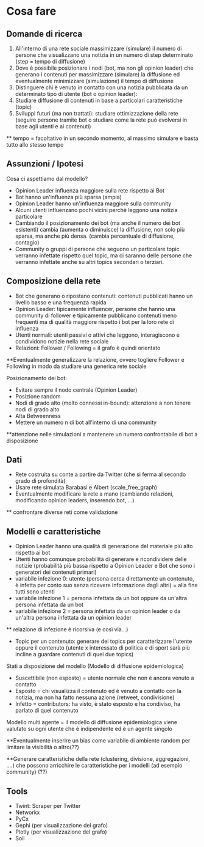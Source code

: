 # Cosa fare

## **Domande di ricerca**

1. All'interno di una rete sociale massimizzare (simulare) il numero di persone che visualizzano una notizia in un numero di step determinato (step = tempo di diffusione) 
2. Dove è possibile posizionare i nodi (bot, ma non gli opinion leader) che generano i contenuti per massimizzare (simulare) la diffusione ed eventualmente minimizzare (simulazione) il tempo di diffusione
3. Distinguere chi è venuto in contatto con una notizia pubblicata da un determinato tipo di utente (bot o opinion leader):  
4. Studiare diffusione di contenuti in base a particolari caratteristiche (topic)
5. Sviluppi futuri (ma non trattati): studiare ottimizzazione della rete (seguire persone tramite bot o studiare come la rete può evolversi in base agli utenti e ai contenuti)

** tempo = facoltativo in un secondo momento, al massimo simulare e basta tutto allo stesso tempo

## Assunzioni / Ipotesi

Cosa ci aspettiamo dal modello?

- Opinion Leader influenza maggiore sulla rete rispetto ai Bot
- Bot hanno un'influenza più sparsa (ampia)
- Opinion Leader hanno un'influenza maggiore sulla community
- Alcuni utenti influenzano pochi vicini perchè leggono una notizia particolare
- Cambiando il posizionamento dei bot (ma anche il numero dei bot esistenti) cambia (aumenta o diminuisce) la diffusione, non solo più sparsa, ma anche più densa. (cambia percentuale di diffusione, contagio)
- Community o gruppi di persone che seguono un particolare topic verranno infettate rispetto quel topic, ma ci saranno delle persone che verranno infettate anche su altri topics secondari o terziari.

## **Composizione della rete**

- Bot che generano o ripostano contenuti: contenuti pubblicati hanno un livello basso e una frequenza rapida
- Opinion Leader: tipicamente influencer, persone che hanno una community di follower e tipicamente pubblicano contenuti meno frequenti ma di qualità maggiore rispetto i bot per la loro rete di influenza
- Utenti normali: utenti passivi o attivi che leggono, interagiscono e condividono notizie nella rete sociale
- Relazioni: Follower / Following = il grafo è quindi orientato

**Eventualmente generalizzare la relazione, ovvero togliere Follower e Following in modo da studiare una generica rete sociale

Posizionamento dei bot:

- Evitare sempre il nodo centrale (Opinion Leader)
- Posizione random
- Nodi di grado alto (molto connessi in-bound): attenzione a non tenere nodi di grado alto
- Alta Betweenness
- Mettere un numero n di bot all'interno di una community

**attenzione nelle simulazioni a mantenere un numero confrontabile di bot a disposizione

## **Dati**

- Rete costruita su conte a partire da Twitter (che si ferma al secondo grado di profondità)
- Usare rete simulata Barabasi e Albert (scale_free_graph)
- Eventualmente modificare la rete a mano (cambiando relazioni, modificando opinion leaders, inserendo bot, ...)

** confrontare diverse reti come validazione

## **Modelli e caratteristiche**

- Opinion Leader hanno una qualità di generazione del materiale più alto rispetto ai bot
- Utenti hanno comunque probabilità di generare e ricondividere delle notizie (probabilità più bassa rispetto a Opinion Leader e Bot che sono i generatori dei contenuti primari)
- variabile infezione 0: utente (persona cerca direttamente un contenuto, è infetta per conto suo senza ricevere informazione dagli altri) = alla fine tutti sono utenti
- variabile infezione 1 = persona infettata da un bot oppure da un'altra persona infettata da un bot
- variabile infezione 2 = persona infettata da un opinion leader o da un'altra persona infettata da un opinion leader

** relazione di infezione è ricorsiva (e così via...)

- Topic per un contenuto: generare dei topics per caratterizzare l'utente oppure il contenuto (utente x interessato di politica e di sport sarà più incline a guardare contenuti di quei due topics)

Stati a disposizione del modello (Modello di diffusione epidemiologica)

- Suscettibile (non esposto) = utente normale che non è ancora venuto a contatto
- Esposto = chi visualizza il contenuto ed è venuto a contatto con la notizia, ma non ha fatto nessuna azione (retweet, condivisione)
- Infetto = contributors: ha visto, è stato esposto e ha condiviso, ha parlato di quel contenuto

Modello multi agente = il modello di diffusione epidemiologica viene valutato su ogni utente che è indipendente ed è un agente singolo

**Eventualmente inserire un bias come variabile di ambiente random per limitare la visibilità o altro(??)

**Generare caratteristiche della rete (clustering, divisione, aggregazioni, ....) che possono arricchire le caratteristiche per i modelli (ad esempio community) (??)

## **Tools**

- Twint: Scraper per Twitter
- Networkx
- PyCx
- Gephi (per visualizzazione del grafo)
- Plotly (per visualizzazione del grafo)
- Soil